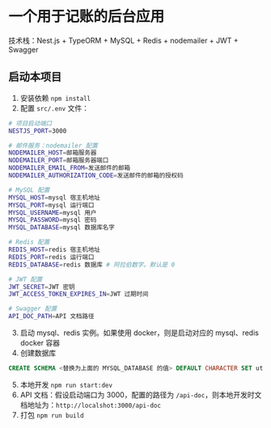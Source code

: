 # 一个用于记账的后台应用

技术栈：Nest.js + TypeORM + MySQL + Redis + nodemailer + JWT + Swagger

## 启动本项目

1. 安装依赖 `npm install`
2. 配置 `src/.env` 文件：

```bash
# 项目启动端口
NESTJS_PORT=3000

# 邮件服务：nodemailer 配置
NODEMAILER_HOST=邮箱服务器
NODEMAILER_PORT=邮箱服务器端口
NODEMAILER_EMAIL_FROM=发送邮件的邮箱
NODEMAILER_AUTHORIZATION_CODE=发送邮件的邮箱的授权码

# MySQL 配置
MYSQL_HOST=mysql 宿主机地址
MYSQL_PORT=mysql 运行端口
MYSQL_USERNAME=mysql 用户
MYSQL_PASSWORD=mysql 密码
MYSQL_DATABASE=mysql 数据库名字

# Redis 配置
REDIS_HOST=redis 宿主机地址
REDIS_PORT=redis 运行端口
REDIS_DATABASE=redis 数据库 # 阿拉伯数字。默认是 0

# JWT 配置
JWT_SECRET=JWT 密钥
JWT_ACCESS_TOKEN_EXPIRES_IN=JWT 过期时间

# Swagger 配置
API_DOC_PATH=API 文档路径
```

3. 启动 mysql、redis 实例。如果使用 docker，则是启动对应的 mysql、redis docker 容器
4. 创建数据库

```sql
CREATE SCHEMA <替换为上面的 MYSQL_DATABASE 的值> DEFAULT CHARACTER SET utf8mb4;
```

5. 本地开发 `npm run start:dev`
6. API 文档：假设启动端口为 3000，配置的路径为 `/api-doc`，则本地开发时文档地址为：`http://localshot:3000/api-doc`
7. 打包 `npm run build`
